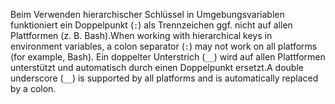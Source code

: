<span data-ttu-id="298a6-101">Beim Verwenden hierarchischer Schlüssel in Umgebungsvariablen funktioniert ein Doppelpunkt (`:`) als Trennzeichen ggf. nicht auf allen Plattformen (z. B. Bash).</span><span class="sxs-lookup"><span data-stu-id="298a6-101">When working with hierarchical keys in environment variables, a colon separator (`:`) may not work on all platforms (for example, Bash).</span></span> <span data-ttu-id="298a6-102">Ein doppelter Unterstrich (`__`) wird auf allen Plattformen unterstützt und automatisch durch einen Doppelpunkt ersetzt.</span><span class="sxs-lookup"><span data-stu-id="298a6-102">A double underscore (`__`) is supported by all platforms and is automatically replaced by a colon.</span></span>
